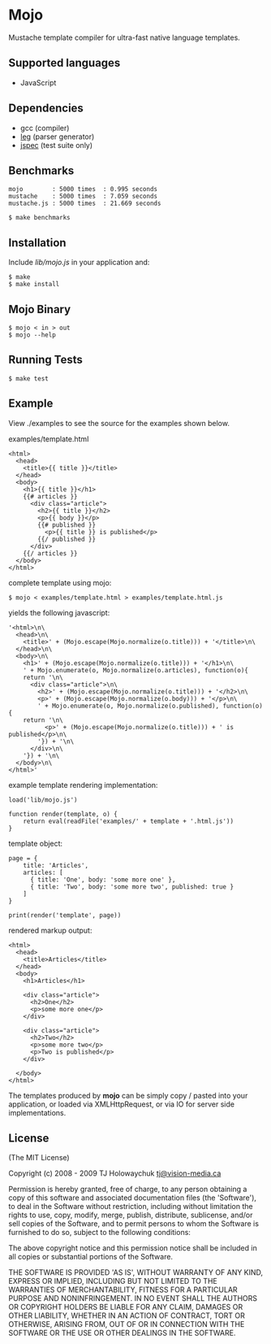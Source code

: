 
# Mojo

  Mustache template compiler for ultra-fast native language templates.
  
## Supported languages

  * JavaScript
  
## Dependencies

  * gcc (compiler)
  * [leg](http://piumarta.com/software/peg/) (parser generator)
  * [jspec](http://jspec.info) (test suite only)
  
## Benchmarks

    mojo        : 5000 times  : 0.995 seconds
    mustache    : 5000 times  : 7.059 seconds
    mustache.js : 5000 times  : 21.669 seconds

    $ make benchmarks
  
## Installation

Include *lib/mojo.js* in your application and:

    $ make
    $ make install
    
## Mojo Binary

    $ mojo < in > out
    $ mojo --help

## Running Tests

    $ make test
    
## Example

View ./examples to see the source for the
examples shown below.

examples/template.html

    <html>
      <head>
        <title>{{ title }}</title>
      </head>
      <body>
        <h1>{{ title }}</h1>
        {{# articles }}
          <div class="article">
            <h2>{{ title }}</h2>
            <p>{{ body }}</p>
            {{# published }}
              <p>{{ title }} is published</p>
            {{/ published }}
          </div>
        {{/ articles }}
      </body>
    </html>
    
complete template using mojo:

    $ mojo < examples/template.html > examples/template.html.js
    
yields the following javascript:

    '<html>\n\
      <head>\n\
        <title>' + (Mojo.escape(Mojo.normalize(o.title))) + '</title>\n\
      </head>\n\
      <body>\n\
        <h1>' + (Mojo.escape(Mojo.normalize(o.title))) + '</h1>\n\
        ' + Mojo.enumerate(o, Mojo.normalize(o.articles), function(o){
        return '\n\
          <div class="article">\n\
            <h2>' + (Mojo.escape(Mojo.normalize(o.title))) + '</h2>\n\
            <p>' + (Mojo.escape(Mojo.normalize(o.body))) + '</p>\n\
            ' + Mojo.enumerate(o, Mojo.normalize(o.published), function(o){
        return '\n\
              <p>' + (Mojo.escape(Mojo.normalize(o.title))) + ' is published</p>\n\
            '}) + '\n\
          </div>\n\
        '}) + '\n\
      </body>\n\
    </html>'
    
example template rendering implementation:

    load('lib/mojo.js')
    
    function render(template, o) {
    	return eval(readFile('examples/' + template + '.html.js'))
    }
    
template object:

    page = {
    	title: 'Articles',
    	articles: [
    	  { title: 'One', body: 'some more one' },
    	  { title: 'Two', body: 'some more two', published: true }
    	]
    }

    print(render('template', page))
    
rendered markup output:

    <html>
      <head>
        <title>Articles</title>
      </head>
      <body>
        <h1>Articles</h1>

        <div class="article">
          <h2>One</h2>
          <p>some more one</p>
        </div>
        
        <div class="article">
          <h2>Two</h2>
          <p>some more two</p>
          <p>Two is published</p>
        </div>

      </body>
    </html>
    
The templates produced by **mojo** can be simply copy / pasted
into your application, or loaded via XMLHttpRequest, or via IO
for server side implementations. 
    
## License 

(The MIT License)

Copyright (c) 2008 - 2009 TJ Holowaychuk <tj@vision-media.ca>

Permission is hereby granted, free of charge, to any person obtaining
a copy of this software and associated documentation files (the
'Software'), to deal in the Software without restriction, including
without limitation the rights to use, copy, modify, merge, publish,
distribute, sublicense, and/or sell copies of the Software, and to
permit persons to whom the Software is furnished to do so, subject to
the following conditions:

The above copyright notice and this permission notice shall be
included in all copies or substantial portions of the Software.

THE SOFTWARE IS PROVIDED 'AS IS', WITHOUT WARRANTY OF ANY KIND,
EXPRESS OR IMPLIED, INCLUDING BUT NOT LIMITED TO THE WARRANTIES OF
MERCHANTABILITY, FITNESS FOR A PARTICULAR PURPOSE AND NONINFRINGEMENT.
IN NO EVENT SHALL THE AUTHORS OR COPYRIGHT HOLDERS BE LIABLE FOR ANY
CLAIM, DAMAGES OR OTHER LIABILITY, WHETHER IN AN ACTION OF CONTRACT,
TORT OR OTHERWISE, ARISING FROM, OUT OF OR IN CONNECTION WITH THE
SOFTWARE OR THE USE OR OTHER DEALINGS IN THE SOFTWARE.